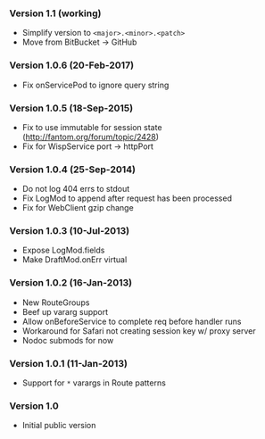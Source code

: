 ### Version 1.1 (working)
- Simplify version to `<major>.<minor>.<patch>`
- Move from BitBucket -> GitHub

### Version 1.0.6 (20-Feb-2017)
- Fix onServicePod to ignore query string

### Version 1.0.5 (18-Sep-2015)
- Fix to use immutable for session state (http://fantom.org/forum/topic/2428)
- Fix for WispService port -> httpPort

### Version 1.0.4 (25-Sep-2014)
- Do not log 404 errs to stdout
- Fix LogMod to append after request has been processed
- Fix for WebClient gzip change

### Version 1.0.3 (10-Jul-2013)
- Expose LogMod.fields
- Make DraftMod.onErr virtual

### Version 1.0.2 (16-Jan-2013)
- New RouteGroups
- Beef up vararg support
- Allow onBeforeService to complete req before handler runs
- Workaround for Safari not creating session key w/ proxy server
- Nodoc submods for now

### Version 1.0.1 (11-Jan-2013)
- Support for `*` varargs in Route patterns

### Version 1.0
- Initial public version